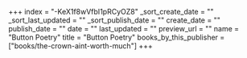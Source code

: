 +++
index = "-KeX1f8wVfbI1pRCyOZ8"
_sort_create_date = ""
_sort_last_updated = ""
_sort_publish_date = ""
create_date = ""
publish_date = ""
date = ""
last_updated = ""
preview_url = ""
name = "Button Poetry"
title = "Button Poetry"
books_by_this_publisher = ["books/the-crown-aint-worth-much"]
+++
